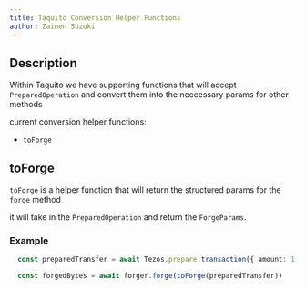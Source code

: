 ```yaml
---
title: Taquito Conversion Helper Functions
author: Zainen Suzuki
---
```


## Description
Within Taquito we have supporting functions that will accept `PreparedOperation` and convert them into the neccessary params for other methods

current conversion helper functions:
- `toForge`

## toForge

`toForge` is a helper function that will return the structured params for the `forge` method

it will take in the `PreparedOperation` and return the `ForgeParams`.

### Example 

```ts
  const preparedTransfer = await Tezos.prepare.transaction({ amount: 1, to: receivingPKH })

  const forgedBytes = await forger.forge(toForge(preparedTransfer))
```


